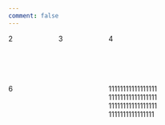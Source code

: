 ```yaml
---
comment: false
---
```


<style type="text/css">
.grid-container {
  display: grid;
  grid-template-columns: 100px 100px 100px;
  grid-template-rows: 100px 100px 100px;
}
.grid-item1 {
  grid-column-start: 1;
  grid-column-start: 3;
  grid-row-start: 2;
  grid-row-end: 4;
}
</style>

<div class="grid-container">
    <span class="grid-item1">1111111111111111111111111111111111111111111111111111111111111111111</span>
    <span>2</span>
    <span>3</span>
    <span>4</span>
    <!-- <span>5</span> -->
    <span>6</span>
</div>
